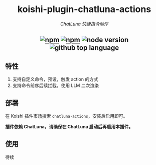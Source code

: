 <div align="center">

# koishi-plugin-chatluna-actions

_ChatLuna 快捷指令动作_

## [![npm](https://img.shields.io/npm/v/koishi-plugin-chatluna-actions)](https://www.npmjs.com/package/koishi-plugin-chatluna-actions) [![npm](https://img.shields.io/npm/dm/koishi-plugin-chatluna-actions)](https://www.npmjs.com/package/koishi-plugin-chatluna-actions) ![node version](https://img.shields.io/badge/node-%3E=18-green) ![github top language](https://img.shields.io/github/languages/top/ChatLunaLab/chatluna-actions?logo=github)

</div>

## 特性

1. 支持自定义命令，预设，触发 action 的方式
2. 支持命令前序后续拦截，使用 LLM 二次渲染

## 部署

在 Koishi 插件市场搜索 `chatluna-actions`，安装后启用即可。

**插件依赖 ChatLuna，请确保在 ChatLuna 启动后再启用本插件。**

## 使用

待续
